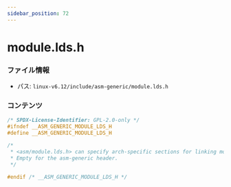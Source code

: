 ```yaml
---
sidebar_position: 72
---
```

# module.lds.h

### ファイル情報

- パス: `linux-v6.12/include/asm-generic/module.lds.h`

### コンテンツ

```h
/* SPDX-License-Identifier: GPL-2.0-only */
#ifndef __ASM_GENERIC_MODULE_LDS_H
#define __ASM_GENERIC_MODULE_LDS_H

/*
 * <asm/module.lds.h> can specify arch-specific sections for linking modules.
 * Empty for the asm-generic header.
 */

#endif /* __ASM_GENERIC_MODULE_LDS_H */

```
